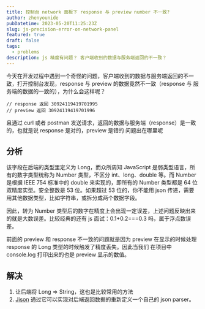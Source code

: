 ```yaml
---
title: 控制台 network 面板下 response 与 preview number 不一致?
author: zhenyounide
pubDatetime: 2023-05-20T11:25:23Z
slug: js-precision-error-on-network-panel
featured: true
draft: false
tags:
  - problems
description: js 精度有问题？ 客户端收到的数据与服务端返回的不一致？
---
```


今天在开发过程中遇到一个奇怪的问题，客户端收到的数据与服务端返回的不一致，打开控制台发现，response 与 preview 的数据竟然不一致（response 与 服务端的数据的一致的），为什么会这样呢？

```
// response 返回 30924119419701995
// preview 返回 30924119419701996
```

且通过 curl 或者 postman 发送请求，返回的数据与服务端（response）是一致的，也就是说 response 是对的，preview 是错的
问题出在哪里呢

## 分析

该字段在后端的类型里定义为 Long，而众所周知 JavaScript 是弱类型语言，所有的数字类型统称为 Number 类型，不区分 int、long、double 等。而 Number 是根据 IEEE 754 标准中的 double 来实现的，即所有的 Number 类型都是 64 位双精度实型。安全整数是 53 位。如果超过 53 位的，你不能用 json 传递，需要用其他数据类型，比如字符串，或拆分成两个数据字段。

因此，转为 Number 类型后的数字在精度上会出现一定误差，上述问题反映出来的就是大数误差。比较经典的还有 js 面试：0.1+0.2===0.3 吗，属于浮点数误差。

前面的 preview 和 response 不一致的问题就是因为 preview 在显示的时候处理 response 的 Long 类型的时候触发了精度丢失。因此当我们 在项目中 console.log 打印出来的也是 preview 显示的数值。

## 解决

1. 让后端将 Long => String，这也是比较常用的方法
2. [Jison](https://github.com/zaach/jison) 通过它可以实现对后端返回数据的重新定义一个自己的 json parser。
